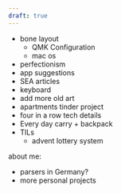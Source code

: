 ```yaml
---
draft: true
---
```


- bone layout
  - QMK Configuration
  - mac os
- perfectionism
- app suggestions
- SEA articles
- keyboard
- add more old art
- apartments tinder project
- four in a row tech details
- Every day carry + backpack
- TILs
  - advent lottery system

about me:
- parsers in Germany?
- more personal projects